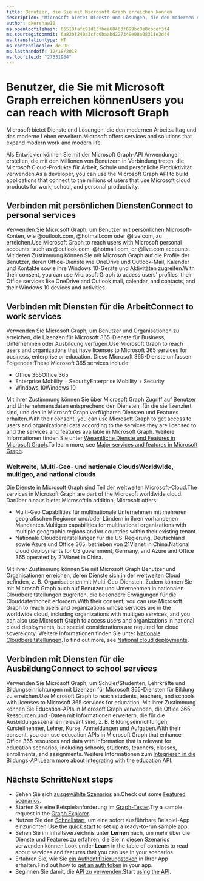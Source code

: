 ```yaml
---
title: Benutzer, die Sie mit Microsoft Graph erreichen können
description: 'Microsoft bietet Dienste und Lösungen, die den modernen Arbeitsalltag und das moderne Leben erweitern. '
author: dkershaw10
ms.openlocfilehash: 65510fafc91d13fbea68463f699bc0e8cbcef3f4
ms.sourcegitcommit: 6a82bf240a3cfc0baabd227349e08a08311e3d44
ms.translationtype: HT
ms.contentlocale: de-DE
ms.lasthandoff: 12/18/2018
ms.locfileid: "27331934"
---
```

# <a name="users-you-can-reach-with-microsoft-graph"></a><span data-ttu-id="504b4-103">Benutzer, die Sie mit Microsoft Graph erreichen können</span><span class="sxs-lookup"><span data-stu-id="504b4-103">Users you can reach with Microsoft Graph</span></span>

<span data-ttu-id="504b4-104">Microsoft bietet Dienste und Lösungen, die den modernen Arbeitsalltag und das moderne Leben erweitern.</span><span class="sxs-lookup"><span data-stu-id="504b4-104">Microsoft offers services and solutions that expand modern work and modern life.</span></span> 

<span data-ttu-id="504b4-105">Als Entwickler können Sie mit der Microsoft Graph-API Anwendungen erstellen, die mit den Millionen von Benutzern in Verbindung treten, die Microsoft Cloud-Produkte für Arbeit, Schule und persönliche Produktivität verwenden.</span><span class="sxs-lookup"><span data-stu-id="504b4-105">As a developer, you can use the Microsoft Graph API to build applications that connect to the millions of users that use Microsoft cloud products for work, school, and personal productivity.</span></span> 

## <a name="connect-to-personal-services"></a><span data-ttu-id="504b4-106">Verbinden mit persönlichen Diensten</span><span class="sxs-lookup"><span data-stu-id="504b4-106">Connect to personal services</span></span>

<span data-ttu-id="504b4-107">Verwenden Sie Microsoft Graph, um Benutzer mit persönlichen Microsoft-Konten, wie @outlook.com, @hotmail.com oder @live.com, zu erreichen.</span><span class="sxs-lookup"><span data-stu-id="504b4-107">Use Microsoft Graph to reach users with Microsoft personal accounts, such as @outlook.com, @hotmail.com, or @live.com accounts.</span></span> <span data-ttu-id="504b4-108">Mit deren Zustimmung können Sie mit Microsoft Graph auf die Profile der Benutzer, deren Office-Dienste wie OneDrive und Outlook-Mail, Kalender und Kontakte sowie ihre Windows 10-Geräte und Aktivitäten zugreifen.</span><span class="sxs-lookup"><span data-stu-id="504b4-108">With their consent, you can use Microsoft Graph to access users' profiles, their Office services like OneDrive and Outlook mail, calendar, and contacts, and their Windows 10 devices and activities.</span></span>

## <a name="connect-to-work-services"></a><span data-ttu-id="504b4-109">Verbinden mit Diensten für die Arbeit</span><span class="sxs-lookup"><span data-stu-id="504b4-109">Connect to work services</span></span>

<span data-ttu-id="504b4-110">Verwenden Sie Microsoft Graph, um Benutzer und Organisationen zu erreichen, die Lizenzen für Microsoft 365-Dienste für Business, Unternehmen oder Ausbildung verfügen.</span><span class="sxs-lookup"><span data-stu-id="504b4-110">Use Microsoft Graph to reach users and organizations that have licenses to Microsoft 365 services for business, enterprise or education.</span></span> <span data-ttu-id="504b4-111">Diese Microsoft 365-Dienste umfassen Folgendes:</span><span class="sxs-lookup"><span data-stu-id="504b4-111">These Microsoft 365 services include:</span></span>

-   <span data-ttu-id="504b4-112">Office 365</span><span class="sxs-lookup"><span data-stu-id="504b4-112">Office 365</span></span>
-   <span data-ttu-id="504b4-113">Enterprise Mobility + Security</span><span class="sxs-lookup"><span data-stu-id="504b4-113">Enterprise Mobility + Security</span></span> 
-   <span data-ttu-id="504b4-114">Windows 10</span><span class="sxs-lookup"><span data-stu-id="504b4-114">Windows 10</span></span> 

<span data-ttu-id="504b4-115">Mit ihrer Zustimmung können Sie über Microsoft Graph Zugriff auf Benutzer und Unternehmensdaten entsprechend den Diensten, für die sie lizenziert sind, und den in Microsoft Graph verfügbaren Diensten und Features erhalten.</span><span class="sxs-lookup"><span data-stu-id="504b4-115">With their consent, you can use Microsoft Graph to get access to users and organizational data according to the services they are licensed to and the services and features available in Microsoft Graph.</span></span> <span data-ttu-id="504b4-116">Weitere Informationen finden Sie unter [Wesentliche Dienste und Features in Microsoft Graph](overview-major-services.md).</span><span class="sxs-lookup"><span data-stu-id="504b4-116">To learn more, see [Major services and features in Microsoft Graph](overview-major-services.md).</span></span>

### <a name="worldwide-multigeo-and-national-clouds"></a><span data-ttu-id="504b4-117">Weltweite, Multi-Geo- und nationale Clouds</span><span class="sxs-lookup"><span data-stu-id="504b4-117">Worldwide, multigeo, and national clouds</span></span>
<span data-ttu-id="504b4-118">Die Dienste in Microsoft Graph sind Teil der weltweiten Microsoft-Cloud.</span><span class="sxs-lookup"><span data-stu-id="504b4-118">The services in Microsoft Graph are part of the Microsoft worldwide cloud.</span></span> <span data-ttu-id="504b4-119">Darüber hinaus bietet Microsoft:</span><span class="sxs-lookup"><span data-stu-id="504b4-119">In addition, Microsoft offers:</span></span>

-   <span data-ttu-id="504b4-120">Multi-Geo Capabilities für multinationale Unternehmen mit mehreren geografischen Regionen und/oder Ländern in ihren vorhandenen Mandanten.</span><span class="sxs-lookup"><span data-stu-id="504b4-120">Multigeo capabilities for multinational organizations with multiple geographic regions and/or countries within their existing tenant.</span></span>
-   <span data-ttu-id="504b4-121">Nationale Cloudbereitstellungen für die US-Regierung, Deutschland sowie Azure und Office 365, betrieben von 21Vianet in China.</span><span class="sxs-lookup"><span data-stu-id="504b4-121">National cloud deployments for US government, Germany, and Azure and Office 365 operated by 21Vianet in China.</span></span>

<span data-ttu-id="504b4-122">Mit ihrer Zustimmung können Sie mit Microsoft Graph Benutzer und Organisationen erreichen, deren Dienste sich in der weltweiten Cloud befinden, z. B. Organisationen mit Multi-Geo-Diensten. Zudem können Sie mit Microsoft Graph auch auf Benutzer und Unternehmen in nationalen Cloudbereitstellungen zugreifen, die besondere Erwägungen für die Clouddatenhoheit erfordern.</span><span class="sxs-lookup"><span data-stu-id="504b4-122">With their consent, you can use Microsoft Graph to reach users and organizations whose services are in the worldwide cloud, including organizations with multigeo services, and you can also use Microsoft Graph to access users and organizations in national cloud deployments, but special considerations are required for cloud sovereignty.</span></span> <span data-ttu-id="504b4-123">Weitere Informationen finden Sie unter [Nationale Cloudbereitstellungen](deployments.md).</span><span class="sxs-lookup"><span data-stu-id="504b4-123">To find out more, see [National cloud deployments](deployments.md).</span></span>

## <a name="connect-to-school-services"></a><span data-ttu-id="504b4-124">Verbinden mit Diensten für die Ausbildung</span><span class="sxs-lookup"><span data-stu-id="504b4-124">Connect to school services</span></span>

<span data-ttu-id="504b4-125">Verwenden Sie Microsoft Graph, um Schüler/Studenten, Lehrkräfte und Bildungseinrichtungen mit Lizenzen für Microsoft 365-Diensten für Bildung zu erreichen.</span><span class="sxs-lookup"><span data-stu-id="504b4-125">Use Microsoft Graph to reach students, teachers, and schools with licenses to Microsoft 365 services for education.</span></span> <span data-ttu-id="504b4-126">Mit ihrer Zustimmung können Sie Education-APIs in Microsoft Graph verwenden, die Office 365-Ressourcen und -Daten mit Informationen erweitern, die für die Ausbildungsszenarien relevant sind, z. B. Bildungseinrichtungen, Kursteilnehmer, Lehrer, Kurse, Anmeldungen und Aufgaben.</span><span class="sxs-lookup"><span data-stu-id="504b4-126">With their consent, you can use education APIs in Microsoft Graph that enhance Office 365 resources and data with information that is relevant for education scenarios, including schools, students, teachers, classes, enrollments, and assignments.</span></span> <span data-ttu-id="504b4-127">Weitere Informationen zum [Integrieren in die Bildungs-API](education-concept-overview.md).</span><span class="sxs-lookup"><span data-stu-id="504b4-127">Learn more about [integrating with the education API](education-concept-overview.md).</span></span>

## <a name="next-steps"></a><span data-ttu-id="504b4-128">Nächste Schritte</span><span class="sxs-lookup"><span data-stu-id="504b4-128">Next steps</span></span>

- <span data-ttu-id="504b4-129">Sehen Sie sich [ausgewählte Szenarios](https://developer.microsoft.com/graph/examples) an.</span><span class="sxs-lookup"><span data-stu-id="504b4-129">Check out some [Featured scenarios](https://developer.microsoft.com/graph/examples).</span></span>
- <span data-ttu-id="504b4-130">Starten Sie eine Beispielanforderung im [Graph-Tester](https://developer.microsoft.com/graph/graph-explorer).</span><span class="sxs-lookup"><span data-stu-id="504b4-130">Try a sample request in the [Graph Explorer](https://developer.microsoft.com/graph/graph-explorer).</span></span>
- <span data-ttu-id="504b4-131">Nutzen Sie den [Schnellstart](https://developer.microsoft.com/graph/quick-start), um eine sofort ausführbare Beispiel-App einzurichten.</span><span class="sxs-lookup"><span data-stu-id="504b4-131">Use the [quick start](https://developer.microsoft.com/graph/quick-start) to set up a ready-to-run sample app.</span></span>
- <span data-ttu-id="504b4-132">Sehen Sie im Inhaltsverzeichnis unter **Lernen** nach, um mehr über die Dienste und Features zu erfahren, die Sie in diesen Szenarios verwenden können.</span><span class="sxs-lookup"><span data-stu-id="504b4-132">Look under **Learn** in the table of contents to read about services and features that you can use in your scenarios.</span></span> 
- <span data-ttu-id="504b4-133">Erfahren Sie, wie Sie [ein Authentifizierungstoken](auth-overview.md) in Ihrer App erhalten.</span><span class="sxs-lookup"><span data-stu-id="504b4-133">Find out how to [get an auth token](auth-overview.md) in your app.</span></span>
- <span data-ttu-id="504b4-134">Beginnen Sie damit, die [API zu verwenden](use-the-api.md).</span><span class="sxs-lookup"><span data-stu-id="504b4-134">Start [using the API](use-the-api.md).</span></span>

